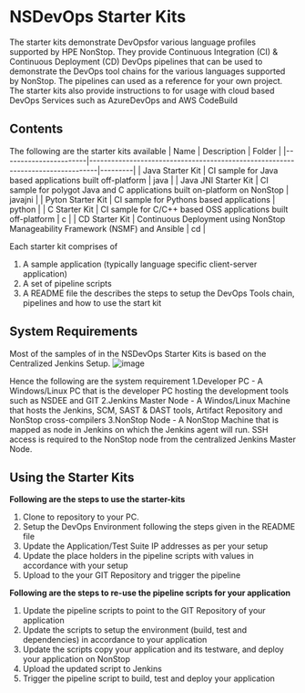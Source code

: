 # NSDevOps Starter Kits 
The starter kits  demonstrate DevOpsfor various language profiles supported by HPE NonStop.
They provide Continuous Integration (CI) & Continuous Deployment (CD)  DevOps pipelines that can be used to demonstrate the DevOps tool chains for the various languages supported by NonStop. 
The pipelines can used as a reference for your own project.
The starter kits also provide instructions to for usage with cloud based DevOps Services such as AzureDevOps and AWS CodeBuild 

## Contents 

The following are the starter kits available 
| Name                  | Description                                                                    | Folder  |
|-----------------------|--------------------------------------------------------------------------------|---------|
| Java Starter Kit      | CI sample for Java based applications built off-platform                       | java    |
| Java JNI Starter Kit  | CI sample for polygot Java and C applications built on-platform on NonStop     | javajni |
| Pyton Starter Kit     | CI sample for Pythons based applications                                       | python  |
| C Starter Kit         | CI sample for C/C++ based OSS applications built off-platform                  | c       |
| CD Starter Kit        | Continuous Deployment using NonStop Manageability Framework (NSMF) and Ansible | cd      |

Each starter kit comprises of 
1. A sample application (typically language specific client-server application)
2. A set of pipeline scripts 
3. A README file the describes the steps to setup the DevOps Tools chain, pipelines and how to use the start kit 

## System Requirements 
Most of the samples of in the NSDevOps Starter Kits is based on the Centralized Jenkins Setup. 
![image](https://media.github.hpe.com/user/32719/files/2d1aa43a-b144-4d13-b7dd-137ad0d6f213)


Hence the following are the system requirement 
1.Developer PC - A Windows/Linux PC that is the developer PC hosting the development tools such as NSDEE and GIT
2.Jenkins Master Node - A Windos/Linux Machine that hosts the Jenkins, SCM, SAST & DAST tools, Artifact Repository and NonStop cross-compilers
3.NonStop Node - A NonStop Machine that is mapped as node in Jenkins on which the Jenkins agent will run. 
SSH access is required to the NonStop node from the centralized Jenkins Master Node. 

## Using the Starter Kits 
**Following are the steps to use the starter-kits**
1. Clone to repository to your PC. 
2. Setup the DevOps Environment following the steps given in the README file 
4. Update the Application/Test Suite IP addresses as per your setup 
5. Update the place holders in the pipeline scripts with values in accordance with your setup
6. Upload to the your GIT Repository and trigger the pipeline 

**Following are the steps to re-use the pipeline scripts for your application**
1. Update the pipeline scripts to point to the GIT Repository of your application 
2. Update the scripts to setup the environment (build, test and dependencies) in accordance to your application 
3. Update the scripts copy your application and its testware, and deploy your application on NonStop
4. Upload the updated script to Jenkins 
5. Trigger the pipeline script to build, test and deploy your application 

